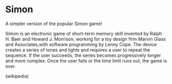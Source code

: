# Simon
A simpler version of the popular Simon game! 

Simon is an electronic game of short-term memory skill invented by Ralph H. Baer and Howard J. Morrison, working for a toy design firm Marvin Glass and Associates,with software programming by Lenny Cope.
The device creates a series of tones and lights and requires a user to repeat the sequence. 
If the user succeeds, the series becomes progressively longer and more complex. 
Once the user fails or the time limit runs out, the game is over. 

(wikipedia)
